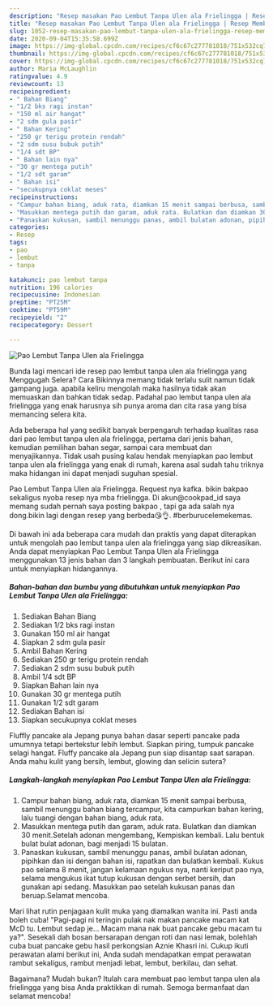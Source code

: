 ```yaml
---
description: "Resep masakan Pao Lembut Tanpa Ulen ala Frielingga | Resep Membuat Pao Lembut Tanpa Ulen ala Frielingga Yang Bisa Manjain Lidah"
title: "Resep masakan Pao Lembut Tanpa Ulen ala Frielingga | Resep Membuat Pao Lembut Tanpa Ulen ala Frielingga Yang Bisa Manjain Lidah"
slug: 1052-resep-masakan-pao-lembut-tanpa-ulen-ala-frielingga-resep-membuat-pao-lembut-tanpa-ulen-ala-frielingga-yang-bisa-manjain-lidah
date: 2020-09-04T15:35:58.699Z
image: https://img-global.cpcdn.com/recipes/cf6c67c277781018/751x532cq70/pao-lembut-tanpa-ulen-ala-frielingga-foto-resep-utama.jpg
thumbnail: https://img-global.cpcdn.com/recipes/cf6c67c277781018/751x532cq70/pao-lembut-tanpa-ulen-ala-frielingga-foto-resep-utama.jpg
cover: https://img-global.cpcdn.com/recipes/cf6c67c277781018/751x532cq70/pao-lembut-tanpa-ulen-ala-frielingga-foto-resep-utama.jpg
author: Maria McLaughlin
ratingvalue: 4.9
reviewcount: 13
recipeingredient:
- " Bahan Biang"
- "1/2 bks ragi instan"
- "150 ml air hangat"
- "2 sdm gula pasir"
- " Bahan Kering"
- "250 gr terigu protein rendah"
- "2 sdm susu bubuk putih"
- "1/4 sdt BP"
- " Bahan lain nya"
- "30 gr mentega putih"
- "1/2 sdt garam"
- " Bahan isi"
- "secukupnya coklat meses"
recipeinstructions:
- "Campur bahan biang, aduk rata, diamkan 15 menit sampai berbusa, sambil menunggu bahan biang tercampur, kita campurkan bahan kering, lalu tuangi dengan bahan biang, aduk rata."
- "Masukkan mentega putih dan garam, aduk rata. Bulatkan dan diamkan 30 menit.Setelah adonan mengembang, Kempiskan kembali. Lalu bentuk bulat bulat adonan, bagi menjadi 15 bulatan."
- "Panaskan kukusan, sambil menunggu panas, ambil bulatan adonan, pipihkan dan isi dengan bahan isi, rapatkan dan bulatkan kembali. Kukus pao selama 8 menit, jangan kelamaan ngukus nya, nanti keriput pao nya, selama mengukus ikat tutup kukusan dengan serbet bersih, dan gunakan api sedang. Masukkan pao setelah kukusan panas dan beruap.Selamat mencoba."
categories:
- Resep
tags:
- pao
- lembut
- tanpa

katakunci: pao lembut tanpa 
nutrition: 196 calories
recipecuisine: Indonesian
preptime: "PT25M"
cooktime: "PT59M"
recipeyield: "2"
recipecategory: Dessert

---
```



![Pao Lembut Tanpa Ulen ala Frielingga](https://img-global.cpcdn.com/recipes/cf6c67c277781018/751x532cq70/pao-lembut-tanpa-ulen-ala-frielingga-foto-resep-utama.jpg)

Bunda lagi mencari ide resep pao lembut tanpa ulen ala frielingga yang Menggugah Selera? Cara Bikinnya memang tidak terlalu sulit namun tidak gampang juga. apabila keliru mengolah maka hasilnya tidak akan memuaskan dan bahkan tidak sedap. Padahal pao lembut tanpa ulen ala frielingga yang enak harusnya sih punya aroma dan cita rasa yang bisa memancing selera kita.

Ada beberapa hal yang sedikit banyak berpengaruh terhadap kualitas rasa dari pao lembut tanpa ulen ala frielingga, pertama dari jenis bahan, kemudian pemilihan bahan segar, sampai cara membuat dan menyajikannya. Tidak usah pusing kalau hendak menyiapkan pao lembut tanpa ulen ala frielingga yang enak di rumah, karena asal sudah tahu triknya maka hidangan ini dapat menjadi suguhan spesial.

Pao Lembut Tanpa Ulen ala Frielingga. Request nya kafka. bikin bakpao sekaligus nyoba resep nya mba frielingga. Di akun@cookpad_id saya memang sudah pernah saya posting bakpao , tapi ga ada salah nya dong.bikin lagi dengan resep yang berbeda😘👌. #berburucelemekemas.


Di bawah ini ada beberapa cara mudah dan praktis yang dapat diterapkan untuk mengolah pao lembut tanpa ulen ala frielingga yang siap dikreasikan. Anda dapat menyiapkan Pao Lembut Tanpa Ulen ala Frielingga menggunakan 13 jenis bahan dan 3 langkah pembuatan. Berikut ini cara untuk menyiapkan hidangannya.

<!--inarticleads1-->

##### Bahan-bahan dan bumbu yang dibutuhkan untuk menyiapkan Pao Lembut Tanpa Ulen ala Frielingga:

1. Sediakan  Bahan Biang
1. Sediakan 1/2 bks ragi instan
1. Gunakan 150 ml air hangat
1. Siapkan 2 sdm gula pasir
1. Ambil  Bahan Kering
1. Sediakan 250 gr terigu protein rendah
1. Sediakan 2 sdm susu bubuk putih
1. Ambil 1/4 sdt BP
1. Siapkan  Bahan lain nya
1. Gunakan 30 gr mentega putih
1. Gunakan 1/2 sdt garam
1. Sediakan  Bahan isi
1. Siapkan secukupnya coklat meses


Fluffly pancake ala Jepang punya bahan dasar seperti pancake pada umumnya tetapi bertekstur lebih lembut. Siapkan piring, tumpuk pancake selagi hangat. Fluffy pancake ala Jepang pun siap disantap saat sarapan. Anda mahu kulit yang bersih, lembut, glowing dan selicin sutera? 

<!--inarticleads2-->

##### Langkah-langkah menyiapkan Pao Lembut Tanpa Ulen ala Frielingga:

1. Campur bahan biang, aduk rata, diamkan 15 menit sampai berbusa, sambil menunggu bahan biang tercampur, kita campurkan bahan kering, lalu tuangi dengan bahan biang, aduk rata.
1. Masukkan mentega putih dan garam, aduk rata. Bulatkan dan diamkan 30 menit.Setelah adonan mengembang, Kempiskan kembali. Lalu bentuk bulat bulat adonan, bagi menjadi 15 bulatan.
1. Panaskan kukusan, sambil menunggu panas, ambil bulatan adonan, pipihkan dan isi dengan bahan isi, rapatkan dan bulatkan kembali. Kukus pao selama 8 menit, jangan kelamaan ngukus nya, nanti keriput pao nya, selama mengukus ikat tutup kukusan dengan serbet bersih, dan gunakan api sedang. Masukkan pao setelah kukusan panas dan beruap.Selamat mencoba.


Mari lihat rutin penjagaan kulit muka yang diamalkan wanita ini. Pasti anda boleh cuba! &#34;Pagi-pagi ni teringin pulak nak makan pancake macam kat McD tu. Lembut sedap je… Macam mana nak buat pancake gebu macam tu ya?&#34;. Sesekali dah bosan bersarapan dengan roti dan nasi lemak, bolehlah cuba buat pancake gebu hasil perkongsian Aznie Khasri ini. Cukup ikuti perawatan alami berikut ini, Anda sudah mendapatkan empat perawatan rambut sekaligus, rambut menjadi lebat, lembut, berkilau, dan sehat. 

Bagaimana? Mudah bukan? Itulah cara membuat pao lembut tanpa ulen ala frielingga yang bisa Anda praktikkan di rumah. Semoga bermanfaat dan selamat mencoba!
